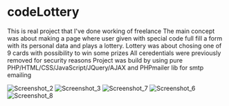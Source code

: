 
# codeLottery
This is real project that I've done working of freelance
The main concept was about making a page where user given with special code full fill a form with its personal data and plays a lottery.
Lottery was about chosing one of 9 cards with possibility to win some prizes
All ceredentials were previously removed for security reasons
Project was build by using pure PHP/HTML/CSS/JavaScript/JQuery/AJAX and PHPmailer lib for smtp emailing

![Screenshot_2](https://user-images.githubusercontent.com/26145751/131331935-37388880-786e-4bca-b4f4-a711ea377af3.png)
![Screenshot_3](https://user-images.githubusercontent.com/26145751/131331995-3fac4c69-190b-4b1e-a293-10ff36bc1c8f.png)
![Screenshot_7](https://user-images.githubusercontent.com/26145751/131332611-1f54bf39-b36d-406b-8750-ac3d013a6965.png)
![Screenshot_6](https://user-images.githubusercontent.com/26145751/131332520-83d5865b-43b2-4882-8652-60aca535f3f2.png)
![Screenshot_8](https://user-images.githubusercontent.com/26145751/131332702-5d72477d-ca93-41be-8b7d-c6ed9d4d30aa.png)

